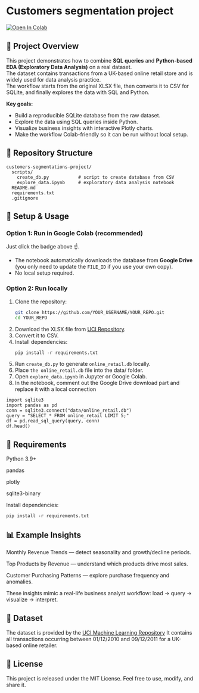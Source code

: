 # Сustomers segmentation project

[![Open In Colab](https://colab.research.google.com/assets/colab-badge.svg)](https://colab.research.google.com/github/Dimsohub/customers-segmentations-project/blob/main/scripts/explore_data.ipynb)

## 📌 Project Overview
This project demonstrates how to combine **SQL queries** and **Python-based EDA (Exploratory Data Analysis)** on a real dataset.  
The dataset contains transactions from a UK-based online retail store and is widely used for data analysis practice.  
The workflow starts from the original XLSX file, then converts it to CSV for SQLite, and finally explores the data with SQL and Python.

**Key goals:**
- Build a reproducible SQLite database from the raw dataset.
- Explore the data using SQL queries inside Python.
- Visualize business insights with interactive Plotly charts.
- Make the workflow Colab-friendly so it can be run without local setup.

## 📂 Repository Structure

```text
customers-segmentations-project/
  scripts/
    create_db.py           # script to create database from CSV
    explore_data.ipynb     # exploratory data analysis notebook
  README.md
  requirements.txt
  .gitignore
```

## 🔧 Setup & Usage

### Option 1: Run in Google Colab (recommended)
Just click the badge above ☝️.  
- The notebook automatically downloads the database from **Google Drive** (you only need to update the `FILE_ID` if you use your own copy).  
- No local setup required.

### Option 2: Run locally
1. Clone the repository:
   ```bash
   git clone https://github.com/YOUR_USERNAME/YOUR_REPO.git
   cd YOUR_REPO
   ```
2. Download the XLSX file from [UCI Repository](https://archive.ics.uci.edu/dataset/352/online+retail).  
3. Convert it to CSV.
4. Install dependencies:
   ```
   pip install -r requirements.txt
   ```
6. Run `create_db.py` to generate `online_retail.db` locally.
7. Place `the online_retail.db` file into the data/ folder. 
8. Open `explore_data.ipynb` in Jupyter or Google Colab.
9. In the notebook, comment out the Google Drive download part and replace it with a local connection
```
import sqlite3
import pandas as pd
conn = sqlite3.connect("data/online_retail.db")
query = "SELECT * FROM online_retail LIMIT 5;"
df = pd.read_sql_query(query, conn)
df.head()
```

## 🔧 Requirements

Python 3.9+

pandas

plotly

sqlite3-binary

Install dependencies:
```
pip install -r requirements.txt
```
## 📊 Example Insights

Monthly Revenue Trends — detect seasonality and growth/decline periods.

Top Products by Revenue — understand which products drive most sales.

Customer Purchasing Patterns — explore purchase frequency and anomalies.

These insights mimic a real-life business analyst workflow: load → query → visualize → interpret.

## 📑 Dataset

The dataset is provided by the [UCI Machine Learning Repository](https://archive.ics.uci.edu/dataset/352/online+retail?utm_source=chatgpt.com)
It contains all transactions occurring between 01/12/2010 and 09/12/2011 for a UK-based online retailer.

## 📜 License

This project is released under the MIT License.
Feel free to use, modify, and share it.
